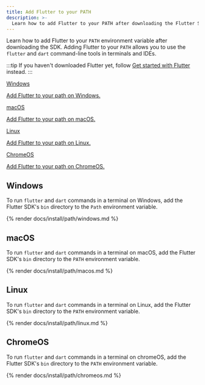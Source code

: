 ```yaml
---
title: Add Flutter to your PATH
description: >-
  Learn how to add Flutter to your PATH after downloading the Flutter SDK.
---
```


Learn how to add Flutter to your `PATH` environment variable
after downloading the SDK.
Adding Flutter to your `PATH` allows you to use the
`flutter` and `dart` command-line tools in terminals and IDEs.

:::tip
If you haven't downloaded Flutter yet,
follow [Get started with Flutter][] instead.
:::

<div class="card-grid">
  <a class="card outlined-card" href="#windows">
    <div class="card-header">
      <span class="card-title">Windows</span>
    </div>
    <div class="card-content">
      <p>Add Flutter to your path on Windows.</p>
    </div>
  </a>
  <a class="card outlined-card" href="#macos">
    <div class="card-header">
      <span class="card-title">macOS</span>
    </div>
    <div class="card-content">
      <p>Add Flutter to your path on macOS.</p>
    </div>
  </a>
  <a class="card outlined-card" href="#linux">
    <div class="card-header">
      <span class="card-title">Linux</span>
    </div>
    <div class="card-content">
      <p>Add Flutter to your path on Linux.</p>
    </div>
  </a>
  <a class="card outlined-card" href="#chromeos">
    <div class="card-header">
      <span class="card-title">ChromeOS</span>
    </div>
    <div class="card-content">
      <p>Add Flutter to your path on ChromeOS.</p>
    </div>
  </a>
</div>

[Get started with Flutter]: /get-started/install

## Windows

To run `flutter` and `dart` commands in a terminal on Windows,
add the Flutter SDK's `bin` directory to the `Path` environment variable.

{% render docs/install/path/windows.md %}

## macOS

To run `flutter` and `dart` commands in a terminal on macOS,
add the Flutter SDK's `bin` directory to the `PATH` environment variable.

{% render docs/install/path/macos.md %}

## Linux

To run `flutter` and `dart` commands in a terminal on Linux,
add the Flutter SDK's `bin` directory to the `PATH` environment variable.

{% render docs/install/path/linux.md %}

## ChromeOS

To run `flutter` and `dart` commands in a terminal on chromeOS,
add the Flutter SDK's `bin` directory to the `PATH` environment variable.

{% render docs/install/path/chromeos.md %}
